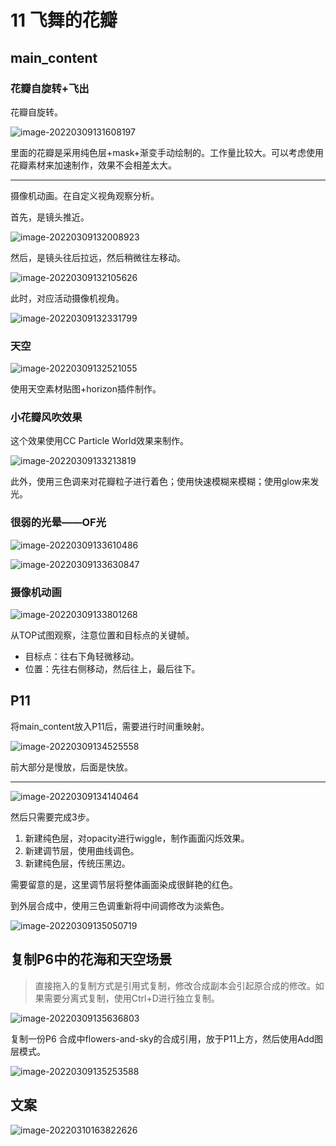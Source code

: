 # 11 飞舞的花瓣

## main_content

### 花瓣自旋转+飞出

花瓣自旋转。

![image-20220309131608197](assets/image-20220309131608197.png)

里面的花瓣是采用纯色层+mask+渐变手动绘制的。工作量比较大。可以考虑使用花瓣素材来加速制作，效果不会相差太大。

---

摄像机动画。在自定义视角观察分析。

首先，是镜头推近。

![image-20220309132008923](assets/image-20220309132008923.png)

然后，是镜头往后拉远，然后稍微往左移动。

![image-20220309132105626](assets/image-20220309132105626.png)

此时，对应活动摄像机视角。

![image-20220309132331799](assets/image-20220309132331799.png)



### 天空

![image-20220309132521055](assets/image-20220309132521055.png)

使用天空素材贴图+horizon插件制作。



### 小花瓣风吹效果

这个效果使用CC Particle World效果来制作。

![image-20220309133213819](assets/image-20220309133213819.png)

此外，使用三色调来对花瓣粒子进行着色；使用快速模糊来模糊；使用glow来发光。



### 很弱的光晕——OF光

![image-20220309133610486](assets/image-20220309133610486.png)

![image-20220309133630847](assets/image-20220309133630847.png)



### 摄像机动画

![image-20220309133801268](assets/image-20220309133801268.png)

从TOP试图观察，注意位置和目标点的关键帧。

- 目标点：往右下角轻微移动。
- 位置：先往右侧移动，然后往上，最后往下。



## P11

将main_content放入P11后，需要进行时间重映射。

![image-20220309134525558](assets/image-20220309134525558.png)

前大部分是慢放，后面是快放。

---

![image-20220309134140464](assets/image-20220309134140464.png)

然后只需要完成3步。

1. 新建纯色层，对opacity进行wiggle，制作画面闪烁效果。
2. 新建调节层，使用曲线调色。
3. 新建纯色层，传统压黑边。

需要留意的是，这里调节层将整体画面染成很鲜艳的红色。

到外层合成中，使用三色调重新将中间调修改为淡紫色。

![image-20220309135050719](assets/image-20220309135050719.png)



## 复制P6中的花海和天空场景

> 直接拖入的复制方式是引用式复制，修改合成副本会引起原合成的修改。如果需要分离式复制，使用Ctrl+D进行独立复制。

![image-20220309135636803](assets/image-20220309135636803.png)

复制一份P6 合成中flowers-and-sky的合成引用，放于P11上方，然后使用Add图层模式。

![image-20220309135253588](assets/image-20220309135253588.png)



## 文案

![image-20220310163822626](assets/image-20220310163822626.png)
